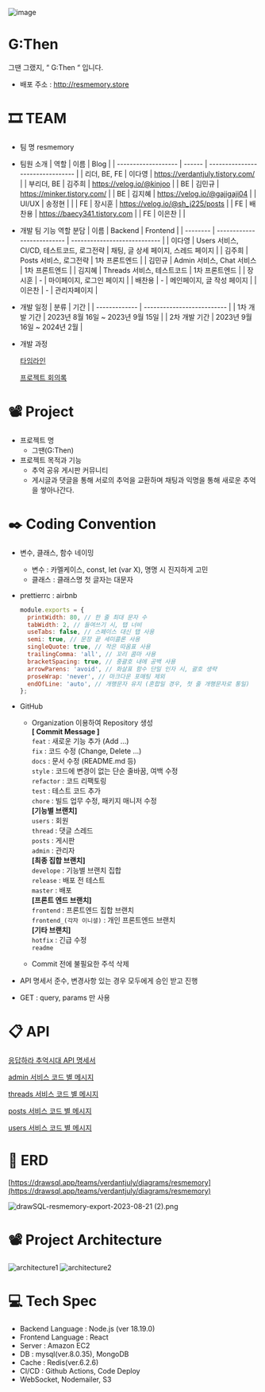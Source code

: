 ![image](https://github.com/resmemory/resmemory/assets/131671804/0d35072f-40c3-4cb7-a929-85a00f8f2e6a)

# G:Then

그땐 그랬지, “ G:Then “ 입니다.

- 배포 주소 : http://resmemory.store

# 🎞️ TEAM

- 팀 명
  resmemory
- 팀원 소개
  | 역할 | 이름 | Blog |
  | ------------------- | ------ | -------------------------------- |
  | 리더, BE, FE | 이다영 | https://verdantjuly.tistory.com/ |
  | 부리더, BE | 김주희 | https://velog.io/@kinjoo |
  | BE | 김민규 | https://minker.tistory.com/ |
  | BE | 김지혜 | https://velog.io/@gajigaji04 |
  | UI/UX | 송정현 | |
  | FE | 장시훈 | https://velog.io/@sh_j225/posts |
  | FE | 배찬용 | https://baecy341.tistory.com |
  | FE | 이은찬 | |
- 개발 팀 기능 역할 분담
  | 이름 | Backend | Frontend |
  | -------- | -------------------------- | ---------------------------- |
  | 이다영 | Users 서비스, CI/CD, 테스트코드, 로그전략 | 채팅, 글 상세 페이지, 스레드 페이지 |
  | 김주희 | Posts 서비스, 로그전략 | 1차 프론트엔드 |
  | 김민규 | Admin 서비스, Chat 서비스 | 1차 프론트엔드 |
  | 김지혜 | Threads 서비스, 테스트코드 | 1차 프론트엔드 |
  | 장시훈 | - | 마이페이지, 로그인 페이지 |
  | 배찬용 | - | 메인페이지, 글 작성 페이지 |
  | 이은찬 | - | 관리자페이지 |

- 개발 일정
  | 분류 | 기간 |
  | ------------- | -------------------------- |
  | 1차 개발 기간 | 2023년 8월 16일 ~ 2023년 9월 15일 |
  | 2차 개발 기간 | 2023년 9월 16일 ~ 2024년 2월 |

- 개발 과정

  [타임라인](https://docs.google.com/spreadsheets/d/1VS6DMNqZnL9hOqyVi8oYATI6MF64jqYQTbuQ6T2LZA0/edit?usp=sharing)

  [프로젝트 회의록](https://www.notion.so/292995ec82cf49a1927783fcb4f10747?pvs=21)

# 📽️ Project

- 프로젝트 명
  - 그땐(G:Then)
- 프로젝트 목적과 기능
  - 추억 공유 게시판 커뮤니티
  - 게시글과 댓글을 통해 서로의 추억을 교환하며 채팅과 익명을 통해 새로운 추억을 쌓아나간다.

# ✒️ Coding Convention

- 변수, 클래스, 함수 네이밍
  - 변수 : 카멜케이스, const, let (var X), 명명 시 진지하게 고민
  - 클래스 : 클래스명 첫 글자는 대문자
- prettierrc : airbnb
  ```jsx
  module.exports = {
    printWidth: 80, // 한 줄 최대 문자 수
    tabWidth: 2, // 들여쓰기 시, 탭 너비
    useTabs: false, // 스페이스 대신 탭 사용
    semi: true, // 문장 끝 세미콜론 사용
    singleQuote: true, // 작은 따옴표 사용
    trailingComma: 'all', // 꼬리 콤마 사용
    bracketSpacing: true, // 중괄호 내에 공백 사용
    arrowParens: 'avoid', // 화살표 함수 단일 인자 시, 괄호 생략
    proseWrap: 'never', // 마크다운 포매팅 제외
    endOfLine: 'auto', // 개행문자 유지 (혼합일 경우, 첫 줄 개행문자로 통일)
  };
  ```
- GitHub

  - Organization 이용하여 Repository 생성  
    **[ Commit Message ]**  
    `feat` : 새로운 기능 추가 (Add …)  
    `fix` : 코드 수정 (Change, Delete …)  
    `docs` : 문서 수정 (README.md 등)  
    `style` : 코드에 변경이 없는 단순 줄바꿈, 여백 수정  
    `refactor` : 코드 리팩토링  
    `test` : 테스트 코드 추가  
    `chore` : 빌드 업무 수정, 패키지 매니저 수정  
    **[기능별 브랜치]**  
    `users` : 회원  
    `thread` : 댓글 스레드  
    `posts` : 게시판  
    `admin` : 관리자  
    **[최종 집합 브랜치]**  
    `develope` : 기능별 브랜치 집합  
    `release` : 배포 전 테스트  
    `master` : 배포  
     **[프론트 엔드 브랜치]**  
    `frontend` : 프론트엔드 집합 브랜치  
    `frontend_(각자 이니셜)` : 개인 프론트엔드 브랜치  
     **[기타 브랜치]**  
    `hotfix` : 긴급 수정  
    `readme`

  - Commit 전에 불필요한 주석 삭제

- API 명세서 준수, 변경사항 있는 경우 모두에게 승인 받고 진행
- GET : query, params 만 사용

# 📋 API

[응답하라 추억시대 API 명세서](https://www.notion.so/c01e87e20d754c11a0d8d93740057ab2?pvs=21)

[admin 서비스 코드 별 메시지](https://www.notion.so/b70891e997b645b380b20bb319b4a965?pvs=21)

[threads 서비스 코드 별 메시지](https://www.notion.so/579d2688a1cc48e89d6c0b27a23d7af5?pvs=21)

[posts 서비스 코드 별 메시지](https://www.notion.so/0902402573a04ca9ab7ee5d1cadceed3?pvs=21)

[users 서비스 코드 별 메시지 ](https://www.notion.so/48d24a5b914343dbab06c239c62cbcec?pvs=21)

# 📔 ERD

[https://drawsql.app/teams/verdantjuly/diagrams/resmemory](https://drawsql.app/teams/verdantjuly/diagrams/resmemory)

![drawSQL-resmemory-export-2023-08-21 (2).png](./src/public/assets/image/erd.png)

# 📽️ Project Architecture

![architecture1](./src/public/assets/image/architecture1.png)
![architecture2](./src/public/assets/image/architecture2.png)

# 💻 Tech Spec

- Backend Language : Node.js (ver 18.19.0)
- Frontend Language : React
- Server : Amazon EC2
- DB : mysql(ver.8.0.35), MongoDB
- Cache : Redis(ver.6.2.6)
- CI/CD : Github Actions, Code Deploy
- WebSocket, Nodemailer, S3
